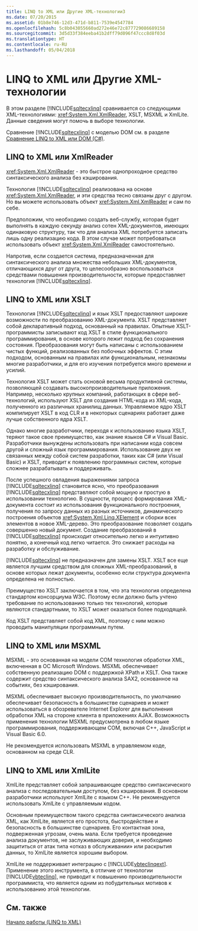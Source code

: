 ```yaml
---
title: LINQ to XML или Другие XML-технологии3
ms.date: 07/20/2015
ms.assetid: 01b8e746-12d3-471d-b811-7539e4547784
ms.openlocfilehash: 5c8b043055660ad272e46e72c877729086689158
ms.sourcegitcommit: 3d5d33f384eeba41b2dff79d096f47ccc8d8f03d
ms.translationtype: HT
ms.contentlocale: ru-RU
ms.lasthandoff: 05/04/2018
---
```

# <a name="linq-to-xml-vs-other-xml-technologies"></a>LINQ to XML или Другие XML-технологии
В этом разделе [!INCLUDE[sqltecxlinq](~/includes/sqltecxlinq-md.md)] сравнивается со следующими XML-технологиями: <xref:System.Xml.XmlReader>, XSLT, MSXML и XmlLite. Данные сведения могут помочь в выборе технологии.  
  
 Сравнение [!INCLUDE[sqltecxlinq](~/includes/sqltecxlinq-md.md)] с моделью DOM см. в разделе [Сравнение LINQ to XML или DOM (C#)](../../../../csharp/programming-guide/concepts/linq/linq-to-xml-vs-dom.md).  
  
## <a name="linq-to-xml-vs-xmlreader"></a>LINQ to XML или XmlReader  
 <xref:System.Xml.XmlReader> - это быстрое однопроходное средство синтаксического анализа без кэширования.  
  
 Технология [!INCLUDE[sqltecxlinq](~/includes/sqltecxlinq-md.md)] реализована на основе <xref:System.Xml.XmlReader>, и эти средства тесно связаны друг с другом. Но вы можете использовать объект <xref:System.Xml.XmlReader> и сам по себе.  
  
 Предположим, что необходимо создать веб-службу, которая будет выполнять в каждую секунду анализ сотен XML-документов, имеющих одинаковую структуру, так что для анализа XML потребуется записать лишь одну реализацию кода. В этом случае может потребоваться использовать объект <xref:System.Xml.XmlReader> самостоятельно.  
  
 Напротив, если создается система, предназначенная для синтаксического анализа множества небольших XML-документов, отличающихся друг от друга, то целесообразно воспользоваться средствами повышения производительности, которые предоставляет технология [!INCLUDE[sqltecxlinq](~/includes/sqltecxlinq-md.md)].  
  
## <a name="linq-to-xml-vs-xslt"></a>LINQ to XML или XSLT  
 Технология [!INCLUDE[sqltecxlinq](~/includes/sqltecxlinq-md.md)] и язык XSLT предоставляют широкие возможности по преобразованию XML-документа. XSLT представляет собой декларативный подход, основанный на правилах. Опытные XSLT-программисты записывают код XSLT в стиле функционального программирования, в основе которого лежит подход без сохранения состояния. Преобразования могут быть написаны с использованием чистых функций, реализованных без побочных эффектов. С этим подходом, основанным на правилах или функциональным, незнакомы многие разработчики, и для его изучения потребуется много времени и усилий.  
  
 Технология XSLT может стать основой весьма продуктивной системы, позволяющей создавать высокопроизводительные приложения. Например, несколько крупных компаний, работающих в сфере веб-технологий, используют XSLT для создания HTML-кода из XML-кода, полученного из различных хранилищ данных. Управляемое ядро XSLT компилирует XSLT в код CLR и в некоторых сценариях работает даже лучше собственного ядра XSLT.  
  
 Однако многие разработчики, переходя к использованию языка XSLT, теряют такое свое преимущество, как знание языков C# и Visual Basic. Разработчики вынуждены использовать при написании кода совсем другой и сложный язык программирования. Использование двух не связанных между собой систем разработки, таких как C# (или Visual Basic) и XSLT, приводит к появлению программных систем, которые сложнее разрабатывать и поддерживать.  
  
 После успешного овладения выражениями запроса [!INCLUDE[sqltecxlinq](~/includes/sqltecxlinq-md.md)] становится ясно, что преобразования [!INCLUDE[sqltecxlinq](~/includes/sqltecxlinq-md.md)] представляют собой мощную и простую в использовании технологию. В сущности, процесс формирования XML-документа состоит из использования функционального построения, получения по запросу данных из разных источников, динамического построения объектов <xref:System.Xml.Linq.XElement> и сборки всех элементов в новое XML-дерево. Это преобразование позволяет создать совершенно новый документ. Создание преобразований в [!INCLUDE[sqltecxlinq](~/includes/sqltecxlinq-md.md)] происходит относительно легко и интуитивно понятно, а конечный код легко читается. Это снижает расходы на разработку и обслуживание.  
  
 [!INCLUDE[sqltecxlinq](~/includes/sqltecxlinq-md.md)] не предназначен для замены XSLT. XSLT все еще является лучшим средством для сложных XML-преобразований, в основе которых лежат документы, особенно если структура документа определена не полностью.  
  
 Преимущество XSLT заключается в том, что эта технология определена стандартом консорциума W3C. Поэтому если должно быть учтено требование по использованию только тех технологий, которые являются стандартными, то XSLT может оказаться более подходящей.  
  
 Код XSLT представляет собой код XML, поэтому с ним можно проводить манипуляции программным путем.  
  
## <a name="linq-to-xml-vs-msxml"></a>LINQ to XML или MSXML  
 MSXML - это основанная на модели COM технология обработки XML, включенная в ОС Microsoft Windows. MSXML обеспечивает собственную реализацию DOM с поддержкой XPath и XSLT. Она также содержит средство синтаксического анализа SAX2, основанное на событиях, без кэширования.  
  
 MSXML обеспечивает высокую производительность, по умолчанию обеспечивает безопасность в большинстве сценариев и может использоваться в обозревателе Internet Explorer для выполнения обработки XML на стороне клиента в приложениях AJAX. Возможность применения технологии MSXML предусмотрена в любом языке программирования, поддерживающем COM, включая C++, JavaScript и Visual Basic 6.0.  
  
 Не рекомендуется использовать MSXML в управляемом коде, основанном на среде CLR.  
  
## <a name="linq-to-xml-vs-xmllite"></a>LINQ to XML или XmlLite  
 XmlLite представляет собой запрашивающее средство синтаксического анализа с последовательным доступом, без кэширования. В основном разработчики используют XmlLite с языком C++. Не рекомендуется использовать XmlLite с управляемым кодом.  
  
 Основным преимуществом такого средства синтаксического анализа XML, как XmlLite, является его простота, быстродействие и безопасность в большинстве сценариев. Его контактная зона, подверженная угрозам, очень мала. Если требуется проведение анализа документов, не заслуживающих доверия, и необходимо защититься от атак типа «отказ в обслуживании» или раскрытия данных, то XmlLite является хорошим выбором.  
  
 XmlLite не поддерживает интеграцию с [!INCLUDE[vbteclinqext](~/includes/vbteclinqext-md.md)]. Применение этого инструмента, в отличие от технологии [!INCLUDE[vbteclinq](~/includes/vbteclinq-md.md)], не приводит к повышению производительности программиста, что является одним из побудительных мотивов к использованию этой технологии.  
  
## <a name="see-also"></a>См. также  
 [Начало работы (LINQ to XML)](../../../../csharp/programming-guide/concepts/linq/getting-started-linq-to-xml.md)
